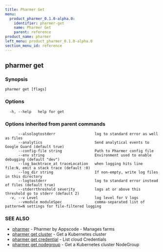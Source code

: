 ```yaml
---
title: Pharmer Get
menu:
  product_pharmer_0.1.0-alpha.0:
    identifier: pharmer-get
    name: Pharmer Get
    parent: reference
product_name: pharmer
left_menu: product_pharmer_0.1.0-alpha.0
section_menu_id: reference
---
```

## pharmer get



### Synopsis




```
pharmer get [flags]
```

### Options

```
  -h, --help   help for get
```

### Options inherited from parent commands

```
      --alsologtostderr                  log to standard error as well as files
      --analytics                        Send analytical events to Google Guard (default true)
      --config-file string               Path to Pharmer config file
      --env string                       Environment used to enable debugging (default "dev")
      --log_backtrace_at traceLocation   when logging hits line file:N, emit a stack trace (default :0)
      --log_dir string                   If non-empty, write log files in this directory
      --logtostderr                      log to standard error instead of files (default true)
      --stderrthreshold severity         logs at or above this threshold go to stderr (default 2)
  -v, --v Level                          log level for V logs
      --vmodule moduleSpec               comma-separated list of pattern=N settings for file-filtered logging
```

### SEE ALSO
* [pharmer](/docs/reference/pharmer.md)	 - Pharmer by Appscode - Manages farms
* [pharmer get cluster](/docs/reference/pharmer_get_cluster.md)	 - Get a Kubernetes cluster
* [pharmer get credential](/docs/reference/pharmer_get_credential.md)	 - List cloud Credentials
* [pharmer get nodegroup](/docs/reference/pharmer_get_nodegroup.md)	 - Get a Kubernetes cluster NodeGroup

